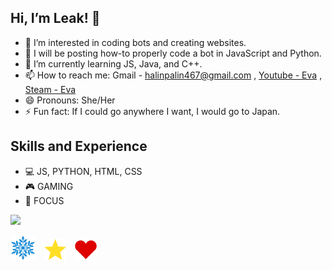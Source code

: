 ## Hi, I’m Leak! 👋
* 👀 I’m interested in coding bots and creating websites.
* 🤖 I will be posting how-to properly code a bot in JavaScript and Python.
* 🌱 I’m currently learning JS, Java, and C++.
* 📫 How to reach me: Gmail - halinpalin467@gmail.com , [Youtube - Eva](https://www.youtube.com/channel/UCP50VU_vAMGOH6cY4lfR1qg) , [Steam - Eva](https://steamcommunity.com/profiles/76561198860656732/)
* 😄 Pronouns: She/Her
* ⚡ Fun fact: If I could go anywhere I want, I would go to Japan.

## Skills and Experience
* 💻 JS, PYTHON, HTML, CSS
* 🎮 GAMING
* 🎯 FOCUS

<img src="https://github-readme-stats.vercel.app/api?username=MyWorldEva&&show_icons=true&title_color=ffffff&icon_color=bb2acf&text_color=daf7dc&bg_color=151515">

<a href='https://archiveprogram.github.com/'><img src='https://raw.githubusercontent.com/acervenky/animated-github-badges/master/assets/acbadge.gif' width='40' height='40'></a> <a href='https://stars.github.com/'><img src='https://raw.githubusercontent.com/acervenky/animated-github-badges/master/assets/starbadge.gif' width='35' height='35'></a> <a href='https://docs.github.com/en/github/supporting-the-open-source-community-with-github-sponsors'><img src='https://raw.githubusercontent.com/acervenky/animated-github-badges/master/assets/sponsorbadge.gif' width='35' height='35'></a> 
